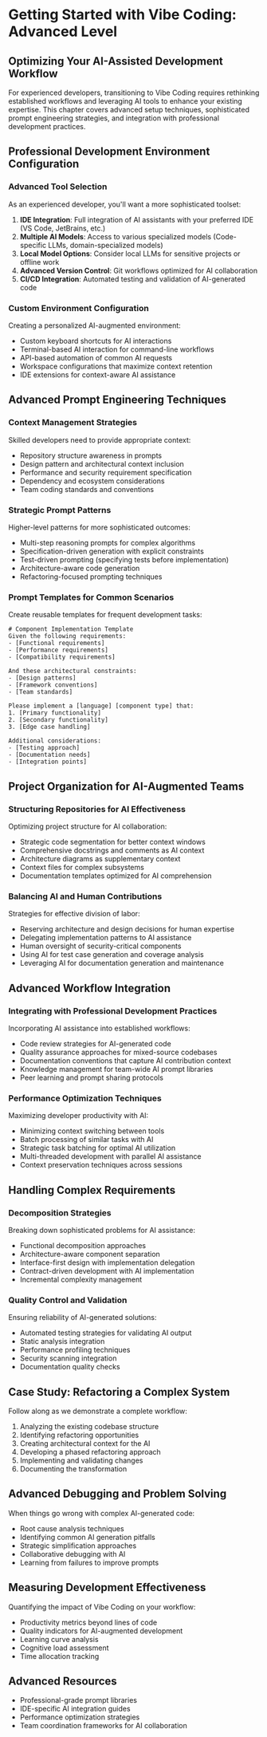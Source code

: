 # Getting Started with Vibe Coding: Advanced Level

## Optimizing Your AI-Assisted Development Workflow

For experienced developers, transitioning to Vibe Coding requires rethinking established workflows and leveraging AI tools to enhance your existing expertise. This chapter covers advanced setup techniques, sophisticated prompt engineering strategies, and integration with professional development practices.

## Professional Development Environment Configuration

### Advanced Tool Selection

As an experienced developer, you'll want a more sophisticated toolset:

1. **IDE Integration**: Full integration of AI assistants with your preferred IDE (VS Code, JetBrains, etc.)
2. **Multiple AI Models**: Access to various specialized models (Code-specific LLMs, domain-specialized models)
3. **Local Model Options**: Consider local LLMs for sensitive projects or offline work
4. **Advanced Version Control**: Git workflows optimized for AI collaboration
5. **CI/CD Integration**: Automated testing and validation of AI-generated code

### Custom Environment Configuration

Creating a personalized AI-augmented environment:

- Custom keyboard shortcuts for AI interactions
- Terminal-based AI interaction for command-line workflows
- API-based automation of common AI requests
- Workspace configurations that maximize context retention
- IDE extensions for context-aware AI assistance

## Advanced Prompt Engineering Techniques

### Context Management Strategies

Skilled developers need to provide appropriate context:

- Repository structure awareness in prompts
- Design pattern and architectural context inclusion
- Performance and security requirement specification
- Dependency and ecosystem considerations
- Team coding standards and conventions

### Strategic Prompt Patterns

Higher-level patterns for more sophisticated outcomes:

- Multi-step reasoning prompts for complex algorithms
- Specification-driven generation with explicit constraints
- Test-driven prompting (specifying tests before implementation)
- Architecture-aware code generation
- Refactoring-focused prompting techniques

### Prompt Templates for Common Scenarios

Create reusable templates for frequent development tasks:

```
# Component Implementation Template
Given the following requirements:
- [Functional requirements]
- [Performance requirements]
- [Compatibility requirements]

And these architectural constraints:
- [Design patterns]
- [Framework conventions]
- [Team standards]

Please implement a [language] [component type] that:
1. [Primary functionality]
2. [Secondary functionality]
3. [Edge case handling]

Additional considerations:
- [Testing approach]
- [Documentation needs]
- [Integration points]
```

## Project Organization for AI-Augmented Teams

### Structuring Repositories for AI Effectiveness

Optimizing project structure for AI collaboration:

- Strategic code segmentation for better context windows
- Comprehensive docstrings and comments as AI context
- Architecture diagrams as supplementary context
- Context files for complex subsystems
- Documentation templates optimized for AI comprehension

### Balancing AI and Human Contributions

Strategies for effective division of labor:

- Reserving architecture and design decisions for human expertise
- Delegating implementation patterns to AI assistance
- Human oversight of security-critical components
- Using AI for test case generation and coverage analysis
- Leveraging AI for documentation generation and maintenance

## Advanced Workflow Integration

### Integrating with Professional Development Practices

Incorporating AI assistance into established workflows:

- Code review strategies for AI-generated code
- Quality assurance approaches for mixed-source codebases
- Documentation conventions that capture AI contribution context
- Knowledge management for team-wide AI prompt libraries
- Peer learning and prompt sharing protocols

### Performance Optimization Techniques

Maximizing developer productivity with AI:

- Minimizing context switching between tools
- Batch processing of similar tasks with AI
- Strategic task batching for optimal AI utilization
- Multi-threaded development with parallel AI assistance
- Context preservation techniques across sessions

## Handling Complex Requirements

### Decomposition Strategies

Breaking down sophisticated problems for AI assistance:

- Functional decomposition approaches
- Architecture-aware component separation
- Interface-first design with implementation delegation
- Contract-driven development with AI implementation
- Incremental complexity management

### Quality Control and Validation

Ensuring reliability of AI-generated solutions:

- Automated testing strategies for validating AI output
- Static analysis integration
- Performance profiling techniques
- Security scanning integration
- Documentation quality checks

## Case Study: Refactoring a Complex System

Follow along as we demonstrate a complete workflow:

1. Analyzing the existing codebase structure
2. Identifying refactoring opportunities
3. Creating architectural context for the AI
4. Developing a phased refactoring approach
5. Implementing and validating changes
6. Documenting the transformation

## Advanced Debugging and Problem Solving

When things go wrong with complex AI-generated code:

- Root cause analysis techniques
- Identifying common AI generation pitfalls
- Strategic simplification approaches
- Collaborative debugging with AI
- Learning from failures to improve prompts

## Measuring Development Effectiveness

Quantifying the impact of Vibe Coding on your workflow:

- Productivity metrics beyond lines of code
- Quality indicators for AI-augmented development
- Learning curve analysis
- Cognitive load assessment
- Time allocation tracking

## Advanced Resources

- Professional-grade prompt libraries
- IDE-specific AI integration guides
- Performance optimization strategies
- Team coordination frameworks for AI collaboration
